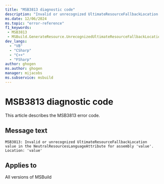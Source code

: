 ```yaml
---
title: "MSB3813 diagnostic code"
description: "Invalid or unrecognized UltimateResourceFallbackLocation value in the NeutralResourcesLanguageAttribute for assembly 'value'. Location: 'value'"
ms.date: 12/06/2024
ms.topic: "error-reference"
f1_keywords:
 - MSB3813
 - MSBuild.GenerateResource.UnrecognizedUltimateResourceFallbackLocation
dev_langs:
  - "VB"
  - "CSharp"
  - "C++"
  - "FSharp"
author: ghogen
ms.author: ghogen
manager: mijacobs
ms.subservice: msbuild
---
```


# MSB3813 diagnostic code

<!-- :::ErrorDefinitionDescription::: -->
<!-- :::editable-content name="introDescription"::: -->
This article describes the MSB3813 error code.
<!-- :::editable-content-end::: -->

## Message text

```output
MSB3813: Invalid or unrecognized UltimateResourceFallbackLocation value in the NeutralResourcesLanguageAttribute for assembly 'value'. Location: 'value'
```

<!-- :::editable-content name="postOutputDescription"::: -->
<!--
{StrBegin="MSB3813: "}
-->
<!-- :::editable-content-end::: -->
<!-- :::ErrorDefinitionDescription-end::: -->

## Applies to

All versions of MSBuild
